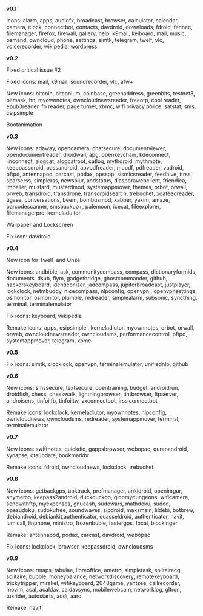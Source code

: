 **v0.1**

Icons: alarm, apps, audiofx, broadcast, browser, calculator, calendar, camera, clock, connectbot, contacts, davdroid, downloads, fdroid, fennec, filemanager, firefox, firewall, gallery, help, k9mail, keiboard, mail, music, osmand, owncloud, phone, settings, simtk, telegram, twelf, vlc, voicerecorder, wikipedia, wordpress. 

**v0.2**

Fixed critical issue #2

Fixed icons: mail, k9mail, soundrecorder, vlc, afw+

New icons: bitcoin, bitconium, coinbase, greenaddress, greenbits, testnet3, bitmask, hn, myownnotes, owncloudnewsreader, freeotp, cool reader, epub3reader, fb reader, page turner, xbmc, wifi privacy police, satstat, sms, csipsimple

Bootanimation

**v0.3**

New icons: adaway, opencamera, chatsecure, documentviewer, opendocumentreader, droidwall, apg, openkeychain, kdeconnect, linconnect, alogcat, alogcatroot, catlog, mythdroid, mythmote, keeppassdroid, passandroid, apvpdfreader, mupdf, pdfreader, vudroid, pftpd, antennapod, carcast, podax, ppsspp, sismicsreader, feedhive, ttrss, sparserss, simplerss, newsblur, andstatus, diasporawebclient, friendica, impeller, mustard, mustardmod, systemappmover, themes, orbot, orwall, orweb, transdroid, transdrone, transdroidsearch, trebuchet, xdafeedreader, tigase, conversations, beem, bombusmod, xabber, yaxim, amaze, barcodescanner, smsbackup+, palemoon, icecat, fileexplorer, filemanagerpro, kerneladuitor


Wallpaper and Lockscreen

Fix icon: davdroid

**v0.4**

New icon for TwelF and Onze

New icons: andbible, ask, communitycompass, compass, dictionaryformids, documents, dsub, flym, gadgetbridge, ghostcommander, github, hackerskeyboard, identiconizer, jadcompass, jupiterbroadcast, justplayer, lockclock, netmbuddy, nicecompass, nlpconfig, openvpn , openvpnsettings, osmonitor, osmonitor, plumble, redreader, simplealarm, subsonic, syncthing, terminal, terminalemulator

Fix icons: keyboard, wikipedia

Remake icons: apps, csipsimple , kerneladiutor, myownnotes, orbot, orwall, orweb, owncloudnewsreader, owncloudsms, performancecontrol, pftpd, systemappmover, telegram, xbmc

**v0.5**

Fix icons: simtk, clocklock, openvpn, terminalemulator, unifiednlp, github

**v0.6**

New icons: smssecure, textsecure, opentraining, budget, androidrun, droidfish, chess, chesswalk, lightningbrowser, tintbrowser, ftpserver, androisens, tinfoilfb, tinfoiltw, vxconnectbot, irssiconnectbot

Remake icons: lockclock, kerneladiutor, myownnotes, nlpconfig, owncloudnews, owncloudsms, redreader, systemappmover, terminal, terminalemulator

**v0.7**

New icons: swiftnotes, quickdic, gappsbrowser, webopac, quranandroid, synapse, otaupdate, bookmarkbr

Remake icons: fdroid, owncloudnews, lockclock, trebuchet

**v0.8**

New icons: getbackgps, apktrack, prefmanager, ankidroid, openimgur, anymemo, keepass2android, duckduckgo, gloomydungeons, wificamera, sendwithftp, myexpenses, gnucash, sudowars, mathdoku, sudoq, opesudoku, sudokufree, soundwaves, sipdroid, maxsmain, lildebi, botbrew, debiandroid, debiankit,authenticator, quasseldroid, authenticator, navit, lumicall, linphone, ministro, frozenbuble, fastergps, focal, blockinger

Remake: antennapod, podax, carcast, davdroid, webopac

Fix icons: lockclock, browser, keepassdroid, owncloudsms

**v0.9**

New icons: rmaps, tabulae, libreoffice, ametro, simpletask, solitairecg, solitaire, bubble, moneybalance, networkdiscovery, remotekeyboard, trickytripper, mirakel, wifikeyboard, 2048game, yahtzee, callrecorder, movim, acal, acaldav, caldavsync, mobilewebcam, networklog, gltron, tuxrider, autostarts, addi, aard

Remake: navit




